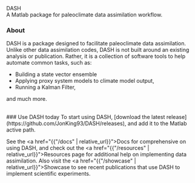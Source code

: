 <div class="splash-name">DASH</div>

<div class="splash-description">A Matlab package for paleoclimate data assimilation workflow.</div>

### About
DASH is a package designed to facilitate paleoclimate data assimilation. Unlike other data assimilation codes, DASH is not built around an existing analysis or publication. Rather, it is a collection of software tools to help automate common tasks, such as:

* Building a state vector ensemble
* Applying proxy system models to climate model output,
* Running a Kalman Filter,

and much more.

<br>
### Use DASH today
To start using DASH, [download the latest release](https://github.com/JonKing93/DASH/releases), and add it to the Matlab active path.

See the <a href="{{"/docs" | relative_url}}">Docs</a> for comprehensive on using DASH, and check out the <a href="{{"/resources" | relative_url}}">Resources</a> page for additional help on implementing data assimilation. Also visit the <a href="{{"/showcase" | relative_url}}">Showcase</a> to see recent publications that use DASH to implement scientific experiments.
